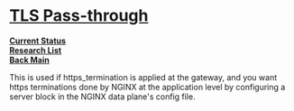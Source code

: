# **[TLS Pass-through](https://docs.nginx.com/nginx-gateway-fabric/how-to/traffic-management/tls-passthrough/)**

**[Current Status](../../../development/status/weekly/current_status.md)**\
**[Research List](../../../research/research_list.md)**\
**[Back Main](../../../README.md)**

This is used if https_termination is applied at the gateway, and you want https terminations done by NGINX at the application level by configuring a server block in the NGINX data plane's config file.

